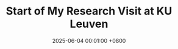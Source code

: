 ---
title:          Start of My Research Visit at KU Leuven
date:           2025-06-04 00:01:00 +0800

headline: >-
  Excited to begin a research visit to my co-supervisor Sien Moens at KU Leuven. I'll be working on a new project on neural scene processing.
# cover:          assets/images/covers/cover1.jpg


---